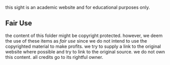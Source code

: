 this sight is an academic website and for educational purposes only.

## Fair Use

the content of this folder might be copyright protected. however, we deem the use of these items as _fair use_ since we do not intend to use the copyrighted material to make profits. we try to supply a link to the original website where possible and try to link to the original source. we do not own this content. all credits go to its rightful owner.

